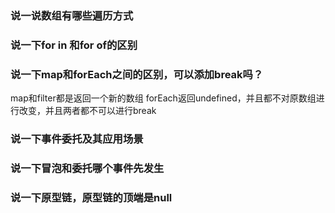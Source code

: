### 说一说数组有哪些遍历方式
### 说一下for in 和for of的区别
### 说一下map和forEach之间的区别，可以添加break吗？
map和filter都是返回一个新的数组
forEach返回undefined，并且都不对原数组进行改变，并且两者都不可以进行break
### 说一下事件委托及其应用场景
### 说一下冒泡和委托哪个事件先发生
### 说一下原型链，原型链的顶端是null
